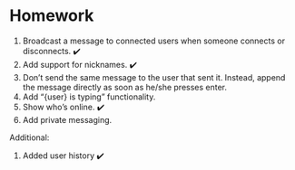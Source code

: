# Homework

1. Broadcast a message to connected users when someone connects or disconnects. ✔️
2. Add support for nicknames. ✔️
3. Don’t send the same message to the user that sent it. Instead, append the message directly as soon as he/she presses enter.
4. Add “{user} is typing” functionality.
5. Show who’s online. ✔️
6. Add private messaging.


Additional:

1. Added user history ✔️
